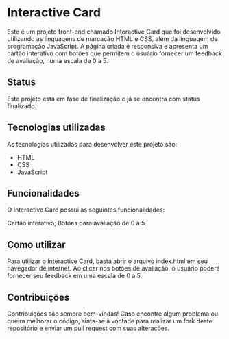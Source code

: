 # Interactive Card

Este é um projeto front-end chamado Interactive Card que foi desenvolvido utilizando as linguagens de marcação HTML e CSS, além da linguagem de programação JavaScript. A página criada é responsiva e apresenta um cartão interativo com botões que permitem o usuário fornecer um feedback de avaliação, numa escala de 0 a 5.

## Status

Este projeto está em fase de finalização e já se encontra com status finalizado.

## Tecnologias utilizadas

As tecnologias utilizadas para desenvolver este projeto são:

- HTML
- CSS
- JavaScript

## Funcionalidades

O Interactive Card possui as seguintes funcionalidades:

Cartão interativo;
Botões para avaliação de 0 a 5.

## Como utilizar

Para utilizar o Interactive Card, basta abrir o arquivo index.html em seu navegador de internet. Ao clicar nos botões de avaliação, o usuário poderá fornecer seu feedback em uma escala de 0 a 5.

## Contribuições

Contribuições são sempre bem-vindas! Caso encontre algum problema ou queira melhorar o código, sinta-se à vontade para realizar um fork deste repositório e enviar um pull request com suas alterações.
